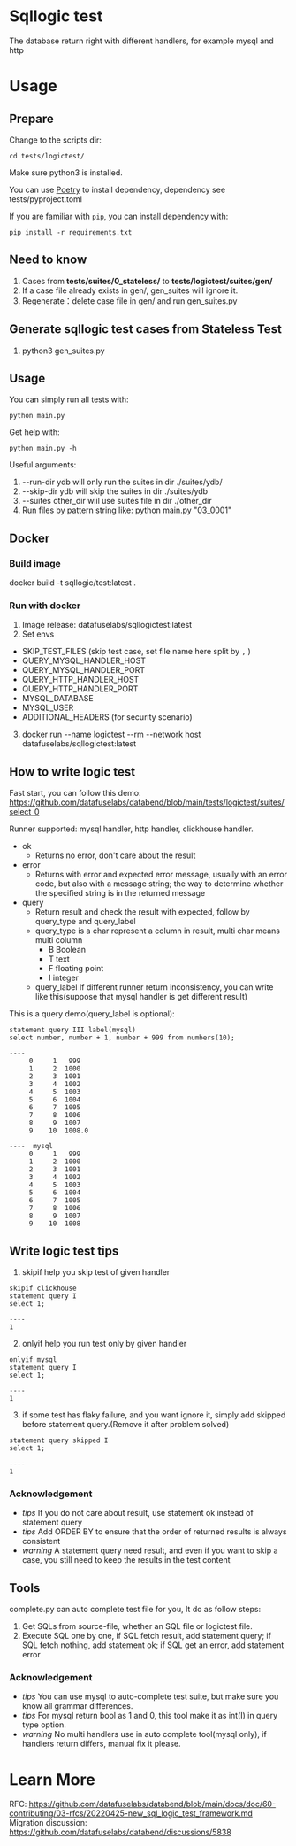 
# Sqllogic test

The database return right with different handlers, for example mysql and http

# Usage

## Prepare
Change to the scripts dir:
```shell
cd tests/logictest/
```

Make sure python3 is installed.

You can use [Poetry](https://github.com/python-poetry/poetry) to install dependency, dependency see tests/pyproject.toml

If you are familiar with `pip`, you can install dependency with:
```shell
pip install -r requirements.txt
```

## Need to know
1. Cases from **tests/suites/0_stateless/**  to  **tests/logictest/suites/gen/**
2. If a case file already exists in gen/, gen_suites will ignore it. 
3. Regenerate：delete case file in gen/ and run gen_suites.py

## Generate sqllogic test cases from Stateless Test
1. python3 gen_suites.py

## Usage
You can simply run all tests with:
```shell
python main.py
```

Get help with:
```shell
python main.py -h
```

Useful arguments:
1. --run-dir ydb  will only run the suites in dir ./suites/ydb/
2. --skip-dir ydb  will skip the suites in dir ./suites/ydb
3. --suites other_dir  wiil use suites file in dir ./other_dir
4. Run files by pattern string like: python main.py "03_0001"

## Docker

### Build image

docker build -t sqllogic/test:latest .

### Run with docker

1. Image release: datafuselabs/sqllogictest:latest
2. Set envs
- SKIP_TEST_FILES (skip test case, set file name here split by `,` )
- QUERY_MYSQL_HANDLER_HOST
- QUERY_MYSQL_HANDLER_PORT
- QUERY_HTTP_HANDLER_HOST
- QUERY_HTTP_HANDLER_PORT
- MYSQL_DATABASE
- MYSQL_USER
- ADDITIONAL_HEADERS (for security scenario)
3. docker run --name logictest --rm --network host datafuselabs/sqllogictest:latest

## How to write logic test

Fast start, you can follow this demo: https://github.com/datafuselabs/databend/blob/main/tests/logictest/suites/select_0

Runner supported: mysql handler, http handler, clickhouse handler.

- ok
  - Returns no error, don't care about the result
- error
  - Returns with error and expected error message, usually with an error code, but also with a message string; the way to determine whether the specified string is in the returned message
- query
  - Return result and check the result with expected, follow by query_type and query_label
  - query_type is a char represent a column in result, multi char means multi column
    - B Boolean
    - T text   
    - F floating point
    - I integer
  - query_label If different runner return inconsistency, you can write like this(suppose that mysql handler is get different result)

This is a query demo(query_label is optional):

```
statement query III label(mysql)
select number, number + 1, number + 999 from numbers(10);

----
     0     1   999
     1     2  1000
     2     3  1001
     3     4  1002
     4     5  1003
     5     6  1004
     6     7  1005
     7     8  1006
     8     9  1007
     9    10  1008.0

----  mysql
     0     1   999
     1     2  1000
     2     3  1001
     3     4  1002
     4     5  1003
     5     6  1004
     6     7  1005
     7     8  1006
     8     9  1007
     9    10  1008
```

## Write logic test tips

1. skipif  help you skip test of given handler
```
skipif clickhouse
statement query I
select 1;

----
1
```

2. onlyif help you run test only by given handler
```
onlyif mysql
statement query I
select 1;

----
1
```

3. if some test has flaky failure, and you want ignore it, simply add skipped before statement query.(Remove it after problem solved)
```
statement query skipped I
select 1;

----
1
```

### Acknowledgement
- *tips* If you do not care about result, use statement ok instead of statement query
- *tips* Add ORDER BY to ensure that the order of returned results is always consistent
- *warning* A statement query need result, and even if you want to skip a case, you still need to keep the results in the test content

## Tools

complete.py can auto complete test file for you, It do as follow steps:

1. Get SQLs from source-file, whether an SQL file or logictest file.
2. Execute SQL one by one, if SQL fetch result, add statement query; if SQL fetch nothing, add statement ok; if SQL get an error, add statement error

### Acknowledgement
- *tips* You can use mysql to auto-complete test suite, but make sure you know all grammar differences.
- *tips* For mysql return bool as 1 and 0, this tool make it as int(I) in query type option.
- *warning* No multi handlers use in auto complete tool(mysql only), if handlers return differs, manual fix it please.

# Learn More

RFC: https://github.com/datafuselabs/databend/blob/main/docs/doc/60-contributing/03-rfcs/20220425-new_sql_logic_test_framework.md
Migration discussion: https://github.com/datafuselabs/databend/discussions/5838